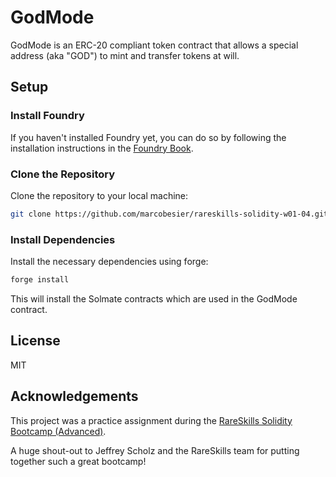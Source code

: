 # GodMode

GodMode is an ERC-20 compliant token contract that allows a special address (aka "GOD") to mint and transfer tokens at will.

## Setup

### Install Foundry

If you haven't installed Foundry yet, you can do so by following the installation instructions in the [Foundry Book](https://book.getfoundry.sh/getting-started/installation).

### Clone the Repository

Clone the repository to your local machine:

```bash
git clone https://github.com/marcobesier/rareskills-solidity-w01-04.git
```

### Install Dependencies

Install the necessary dependencies using forge:

```bash
forge install
```

This will install the Solmate contracts which are used in the GodMode contract.

## License

MIT

## Acknowledgements

This project was a practice assignment during the [RareSkills Solidity Bootcamp (Advanced)](https://www.rareskills.io/solidity-bootcamp).

A huge shout-out to Jeffrey Scholz and the RareSkills team for putting together such a great bootcamp!
